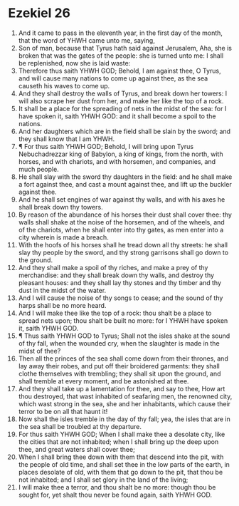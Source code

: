 ﻿# Ezekiel 26
1. And it came to pass in the eleventh year, in the first day of the month, that the word of YHWH came unto me, saying, 
2. Son of man, because that Tyrus hath said against Jerusalem, Aha, she is broken that was the gates of the people: she is turned unto me: I shall be replenished, now she is laid waste: 
3. Therefore thus saith YHWH GOD; Behold, I am against thee, O Tyrus, and will cause many nations to come up against thee, as the sea causeth his waves to come up. 
4. And they shall destroy the walls of Tyrus, and break down her towers: I will also scrape her dust from her, and make her like the top of a rock. 
5. It shall be a place for the spreading of nets in the midst of the sea: for I have spoken it, saith YHWH GOD: and it shall become a spoil to the nations. 
6. And her daughters which are in the field shall be slain by the sword; and they shall know that I am YHWH. 
7. ¶ For thus saith YHWH GOD; Behold, I will bring upon Tyrus Nebuchadrezzar king of Babylon, a king of kings, from the north, with horses, and with chariots, and with horsemen, and companies, and much people. 
8. He shall slay with the sword thy daughters in the field: and he shall make a fort against thee, and cast a mount against thee, and lift up the buckler against thee. 
9. And he shall set engines of war against thy walls, and with his axes he shall break down thy towers. 
10. By reason of the abundance of his horses their dust shall cover thee: thy walls shall shake at the noise of the horsemen, and of the wheels, and of the chariots, when he shall enter into thy gates, as men enter into a city wherein is made a breach. 
11. With the hoofs of his horses shall he tread down all thy streets: he shall slay thy people by the sword, and thy strong garrisons shall go down to the ground. 
12. And they shall make a spoil of thy riches, and make a prey of thy merchandise: and they shall break down thy walls, and destroy thy pleasant houses: and they shall lay thy stones and thy timber and thy dust in the midst of the water. 
13. And I will cause the noise of thy songs to cease; and the sound of thy harps shall be no more heard. 
14. And I will make thee like the top of a rock: thou shalt be a place to spread nets upon; thou shalt be built no more: for I YHWH have spoken it, saith YHWH GOD. 
15. ¶ Thus saith YHWH GOD to Tyrus; Shall not the isles shake at the sound of thy fall, when the wounded cry, when the slaughter is made in the midst of thee? 
16. Then all the princes of the sea shall come down from their thrones, and lay away their robes, and put off their broidered garments: they shall clothe themselves with trembling; they shall sit upon the ground, and shall tremble at every moment, and be astonished at thee. 
17. And they shall take up a lamentation for thee, and say to thee, How art thou destroyed, that wast inhabited of seafaring men, the renowned city, which wast strong in the sea, she and her inhabitants, which cause their terror to be on all that haunt it! 
18. Now shall the isles tremble in the day of thy fall; yea, the isles that are in the sea shall be troubled at thy departure. 
19. For thus saith YHWH GOD; When I shall make thee a desolate city, like the cities that are not inhabited; when I shall bring up the deep upon thee, and great waters shall cover thee; 
20. When I shall bring thee down with them that descend into the pit, with the people of old time, and shall set thee in the low parts of the earth, in places desolate of old, with them that go down to the pit, that thou be not inhabited; and I shall set glory in the land of the living; 
21. I will make thee a terror, and thou shalt be no more: though thou be sought for, yet shalt thou never be found again, saith YHWH GOD. 
